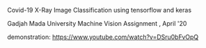 Covid-19 X-Ray Image Classification using tensorflow and keras


Gadjah Mada University
Machine Vision Assignment , April '20

demonstration:
https://www.youtube.com/watch?v=DSru0bFvOpQ
